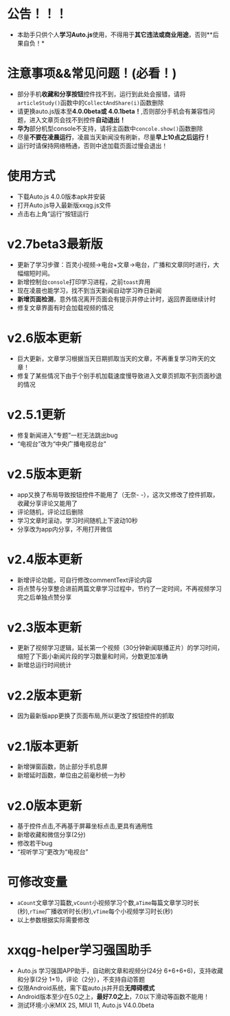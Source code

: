 # 公告！！！
* 本助手只供个人**学习Auto.js**使用，不得用于**其它违法或商业用途**，否则**后果自负！*

# 注意事项&&常见问题！(必看！)
* 部分手机**收藏和分享按钮**控件找不到，运行到此处会报错，请将`articleStudy()`函数中的`CollectAndShare(i)`函数删除
* 请更换auto.js版本至**4.0.0beta或 4.0.1beta！**,否则部分手机会有兼容性问题，进入文章页会找不到控件**自动退出！**
* **华为**部分机型console不支持，请将主函数中`concole.show()`函数删除
* 尽量**不要在凌晨运行**，凌晨当天新闻没有刷新，尽量**早上10点之后运行！**
* 运行时请保持网络畅通，否则中途加载页面过慢会退出！

# 使用方式 
* 下载Auto.js 4.0.0版本apk并安装
* 打开Auto.js导入最新版xxqg.js文件
* 点击右上角“运行”按钮运行

# v2.7beta3最新版
* 更新了学习步骤：百灵小视频->电台+文章->电台，广播和文章同时进行，大幅缩短时间。
* 新增控制台`console`打印学习进程，之前`toast`弃用
* 现在凌晨也能学习，找不到当天新闻自动学习昨日新闻
* **新增页面检测**，意外情况离开页面会有提示并停止计时，返回界面继续计时
* 修复文章界面有时会加载视频的情况

# v2.6版本更新
* 巨大更新，文章学习根据当天日期抓取当天的文章，不再重复学习昨天的文章！
* 修复了某些情况下由于个别手机加载速度慢导致进入文章页抓取不到页面秒退的情况

# v2.5.1更新
* 修复新闻进入“专题”一栏无法跳出bug
* “电视台”改为“中央广播电视总台”

# v2.5版本更新
* app又换了布局导致按钮控件不能用了（无奈- -），这次又修改了控件抓取，收藏分享评论又能用了
* 评论随机，评论过后删除
* 学习文章时滚动，学习时间随机上下波动10秒
* 分享改为app内分享，不用打开微信

# v2.4版本更新
* 新增评论功能，可自行修改commentText评论内容
* 将点赞与分享整合进前两篇文章学习过程中，节约了一定时间，不再视频学习完之后单独点赞分享

# v2.3版本更新
* 更新了视频学习逻辑，延长第一个视频（30分钟新闻联播正片）的学习时间，缩短了下面小新闻片段的学习数量和时间，分数更加准确
* 新增总运行时间统计

# v2.2版本更新
* 因为最新版app更换了页面布局,所以更改了按钮控件的抓取

# v2.1版本更新
* 新增弹窗函数，防止部分手机息屏
* 新增延时函数，单位由之前毫秒统一为秒

# v2.0版本更新
* 基于控件点击,不再基于屏幕坐标点击,更具有通用性
* 新增收藏和微信分享(2分)
* 修改若干bug
* “视听学习”更改为“电视台”

# 可修改变量
* `aCount`文章学习篇数,`vCount`小视频学习个数,`aTime`每篇文章学习时长(秒),`rTime`广播收听时长(秒),`vTime`每个小视频学习时长(秒) 
* 以上参数根据实际需要修改

# xxqg-helper学习强国助手
* Auto.js 学习强国APP助手，自动刷文章和视频分(24分 6+6+6+6)，支持收藏和分享(2分 1+1)，评论（2分），不支持自动答题
* 仅限Android系统，需下载auto.js并开启**无障碍模式**
* Android版本至少在5.0之上，**最好7.0之上**，7.0以下滑动等函数不能用！
* 测试环境:小米MIX 2S, MIUI 11, Auto.js V4.0.0beta
